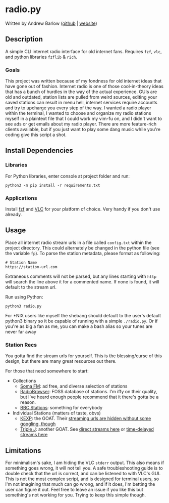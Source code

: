 # radio.py

Written by Andrew Barlow ([github](https://github.com/dandrewbarlow) | [website](https://a-barlow.com))

## Description

A simple CLI internet radio interface for old internet fans. Requires `fzf`,
`vlc`, and python libraries `fzflib` & `rich`.

### Goals

This project was written because of my fondness for old internet ideas that
have gone out of fashion. Internet radio is one of those cool-in-theory ideas
that has a bunch of hurdles in the way of the actual experience. GUIs are old
and outdated, station lists are pulled from weird sources, editing your saved
stations can result in menu hell, internet services require accounts and try to
upcharge you every step of the way. I wanted a radio player within the
terminal, I wanted to choose and organize my radio stations myself in a
plaintext file that I could work my vim-fu on, and I didn't want to see ads or
get emails about my radio player. There are more feature-rich clients
available, but if you just want to play some dang music while you're coding
give this script a shot.

## Install Dependencies

### Libraries

For Python libraries, enter console at project folder and run: 

`python3 -m pip install -r requirements.txt`

### Applications

Install [fzf](https://github.com/junegunn/fzf) and
[VLC](https://www.videolan.org/vlc/) for your platform of choice. Very handy if
you don't use already.

## Usage

Place all internet radio stream urls in a file called `config.txt` within the
project directory. This could alternately be changed in the python file (see
the variable `fp`). To parse the station metadata, please format as following:

```
# Station Name
https://station-url.com
```

Extraneous comments will not be parsed, but any lines starting with `http` will
search the line above it for a commented name. If none is found, it will
default to the stream url.

Run using Python:

```
python3 radio.py
```

For \*NIX users like myself the shebang should default to the user's default
python3 binary so it be capable of running with a simple `./radio.py`. Or if
you're as big a fan as me, you can make a bash alias so your tunes are never
far away

### Station Recs

You gotta find the stream urls for yourself. This is the blessing/curse of this
design, but there are many great resources out there.

For those that need somewhere to start:

* Collections
    * [Soma FM](https://somafm.com/): ad free, and diverse selection of stations
    * [RadioBrowser](https://www.radio-browser.info/): FOSS database of stations.
      I'm iffy on their quality, but I've heard enough people recommend that it
      there's gotta be a reason.
    * [BBC
      Stations](https://en.everybodywiki.com/List_of_BBC_radio_stream_URLs):
      something for everybody
* Individual Stations (matters of taste, obvs)
    * [KEXP](https://www.kexp.org/): the GOAT. Their [streaming urls are hidden
      without some googling, though](https://www.kexp.org/streaming-urls/)
    * [Triple J](https://www.abc.net.au/triplej): another GOAT. See [direct
      streams
      here](https://help.abc.net.au/hc/en-us/articles/4402927208079-Where-can-I-find-direct-stream-URLs-for-ABC-Radio-stations-)
      or [time-delayed streams
      here](https://www.abc.net.au/triplej/time-delayed-streams/9445252)

## Limitations

For minimalism's sake, I am hiding the VLC `stderr` output. This also means if
something goes wrong, it will not tell you. A safe troubleshooting guide is to
double check that the url is correct, and can be listened to with VLC's GUI.
This is not the most complex script, and is designed for terminal users, so I'm
not imagining that much can go wrong, and if it does, I'm betting the user can
figure it out. Feel free to leave an issue if you like this but something's not
working for you. Trying to keep this simple though.
